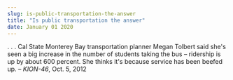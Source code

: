 ```yaml
---
slug: is-public-transportation-the-answer
title: "Is public transportation the answer"
date: January 01 2020
---
```


 
<p>
  . . . Cal State Monterey Bay transportation planner Megan Tolbert said she's
  seen a big increase in the number of students taking the bus – ridership is up
  by about 600 percent. She thinks it's because service has been beefed up. –
  <em>KION-46</em>, Oct. 5, 2012
</p>
 
